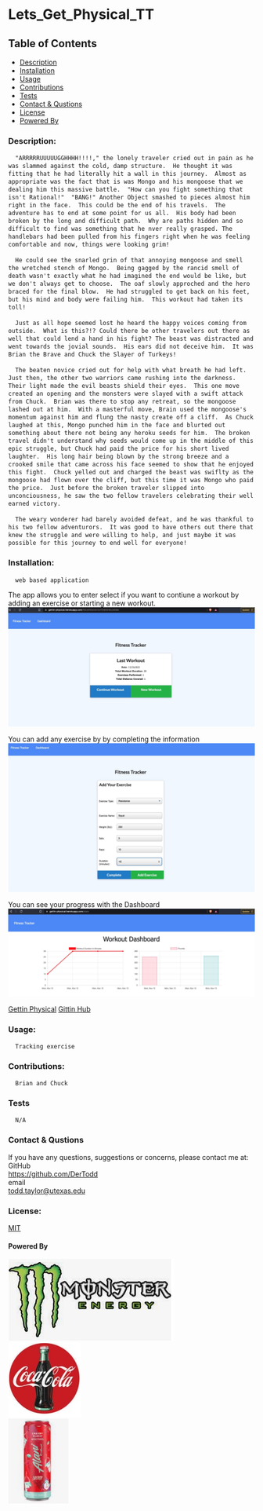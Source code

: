 # Lets_Get_Physical_TT

  ## Table of Contents
  * [Description](#descrip)
  * [Installation](#install)
  * [Usage](#usage)
  * [Contributions](#contri)
  * [Tests](#tests)
  * [Contact & Qustions](#contact)
  * [License](#license)
  * [Powered By](#powered-by)
  <a name='descrip'></a>
  ### Description:
      "ARRRRRUUUUUGGHHHH!!!!," the lonely traveler cried out in pain as he was slammed against the cold, damp structure.  He thought it was fitting that he had literally hit a wall in this journey.  Almost as appropriate was the fact that is was Mongo and his mongoose that we dealing him this massive battle.  "How can you fight something that isn't Rational!"  "BANG!" Another Object smashed to pieces almost him right in the face.  This could be the end of his travels.  The adventure has to end at some point for us all.  His body had been broken by the long and difficult path.  Why are paths hidden and so difficult to find was something that he nver really grasped. The handlebars had been pulled from his fingers right when he was feeling comfortable and now, things were looking grim!

      He could see the snarled grin of that annoying mongoose and smell the wretched stench of Mongo.  Being gagged by the rancid smell of death wasn't exactly what he had imagined the end would be like, but we don't always get to choose.  The oaf slowly approched and the hero braced for the final blow.  He had struggled to get back on his feet, but his mind and body were failing him.  This workout had taken its toll!

      Just as all hope seemed lost he heard the happy voices coming from outside.  What is this?!? Could there be other travelers out there as well that could lend a hand in his fight? The beast was distracted and went towards the jovial sounds.  His ears did not deceive him.  It was Brian the Brave and Chuck the Slayer of Turkeys!

      The beaten novice cried out for help with what breath he had left. Just then, the other two warriors came rushing into the darkness.  Their light made the evil beasts shield their eyes.  This one move created an opening and the monsters were slayed with a swift attack from Chuck.  Brian was there to stop any retreat, so the mongoose lashed out at him.  With a masterful move, Brain used the mongoose's momentum against him and flung the nasty create off a cliff.  As Chuck laughed at this, Mongo punched him in the face and blurted out something about there not being any heroku seeds for him.  The broken travel didn't understand why seeds would come up in the middle of this epic struggle, but Chuck had paid the price for his short lived laughter.  His long hair being blown by the strong breeze and a crooked smile that came across his face seemed to show that he enjoyed this fight.  Chuck yelled out and charged the beast was swiflty as the mongoose had flown over the cliff, but this time it was Mongo who paid the price.  Just before the broken traveler slipped into unconciousness, he saw the two fellow travelers celebrating their well earned victory.

      The weary wonderer had barely avoided defeat, and he was thankful to his two fellow adventurors.  It was good to have others out there that knew the struggle and were willing to help, and just maybe it was possible for this journey to end well for everyone!
 

  <a name='install'></a>
  ### Installation:
      web based application
The app allows you to enter select if you want to contiune a workout by adding an exercise or starting a new workout.
![Select a new exercise](./assets/images/Select.jpg)

You can add any exercise by by completing the information
![Enter you information](./assets/images/enter.jpg)

You can see your progress with the Dashboard
![Dashboard](./assets/images/track.jpg)

[Gettin Physical](https://gettin-physical.herokuapp.com/stats)
[Gittin Hub](https://github.com/DerTodd/Lets_Get_Physical_TT)

  <a name='usage'></a>
  ### Usage: 
      Tracking exercise

  <a name='contri'></a>
  ### Contributions:
      Brian and Chuck

  <a name='tests'></a>
  ### Tests
      N/A

  <a name='contact'></a>
  ### Contact & Qustions
  If you have any questions, suggestions or concerns, please contact me at:  
  GitHub  
  https://github.com/DerTodd  
  email  
      todd.taylor@utexas.edu  

  <a name='licnese'></a>
  ### License:
  [MIT](https://opensource.org/licenses/MIT)

  <a name='powered-by'></a>
  #### Powered By
  ![Monster](./assets/images/monster.jpg)  
  ![Coke](./assets/images/coke.jpg)  
  ![Alani Nu](./assets/images/alani_nu.jpg) 